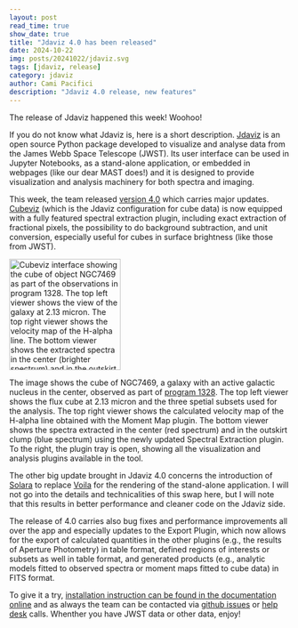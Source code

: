 ```yaml
---
layout: post
read_time: true
show_date: true
title: "Jdaviz 4.0 has been released"
date: 2024-10-22
img: posts/20241022/jdaviz.svg
tags: [jdaviz, release]
category: jdaviz
author: Cami Pacifici
description: "Jdaviz 4.0 release, new features"
---
```


The release of Jdaviz happened this week! Woohoo!

If you do not know what Jdaviz is, here is a short description. [Jdaviz](https://jdaviz.readthedocs.io/en/stable/) is 
an open source Python package developed to visualize and analyse data from 
the James Webb Space Telescope (JWST). Its user interface can be used in Jupyter Notebooks, 
as a stand-alone application, or embedded in webpages (like our dear MAST does!) and it is designed to provide 
visualization and analysis machinery for both spectra and imaging.

This week, the team released [version 4.0](https://github.com/spacetelescope/jdaviz/releases/tag/v4.0.0) which carries major updates. 
[Cubeviz](https://jdaviz.readthedocs.io/en/stable/cubeviz/index.html) (which is the Jdaviz configuration for cube data) 
is now equipped with a fully featured spectral extraction plugin, including 
exact extraction of fractional pixels, the possibility to do background subtraction, and unit conversion, especially useful for cubes 
in surface brightness (like those from JWST).

<img src="mast-blog/assets/img/posts/20241022/cubeviz_for_blog.png" alt="Cubeviz interface showing the cube of object NGC7469 as part of 
  the observations in program 1328. The top left viewer shows the view of the galaxy at 2.13 micron. The top right viewer 
  shows the velocity map of the H-alpha line. The bottom viewer shows 
  the extracted spectra in the center (brighter spectrum) and in the outskirt clump (dimmer spectrum)." width="200"/>

The image shows the cube of NGC7469, a galaxy with an active galactic nucleus in the center, 
observed as part of [program 1328](https://www.stsci.edu/jwst/science-execution/approved-programs/dd-ers/program-1328). The top 
left viewer shows the flux cube at 2.13 micron and the three spetial subsets used for the analysis. The top right viewer shows 
the calculated velocity map of the H-alpha line obtained with the Moment Map plugin. The bottom viewer shows the spectra extracted 
in the center (red spectrum) and in the outskirt clump (blue spectrum) using the newly updated Spectral Extraction plugin. 
To the right, the plugin tray is open, showing all the visualization and analysis plugins available in the tool.

The other big update brought in Jdaviz 4.0 concerns the introduction of [Solara](https://solara.dev/) to replace 
[Voila](https://voila.readthedocs.io/en/stable/) for the rendering of the stand-alone application. 
I will not go into the details and technicalities of this swap here, 
but I will note that this results in better performance and cleaner code on the Jdaviz side. 

The release of 4.0 carries also bug fixes and performance improvements all over the app and especially updates to the 
Export Plugin, which now allows for the export of calculated quantities in the other plugins (e.g., the results of Aperture Photometry) 
in table format, defined regions of interests or subsets as well in table format, and generated products (e.g., analytic models 
fitted to observed spectra or moment maps fitted to cube data) in FITS format.

To give it a try, [installation instruction can be found in the documentation online](https://jdaviz.readthedocs.io/en/stable/installation.html) 
and as always the team can be contacted via [github issues](https://github.com/spacetelescope/jdaviz/issues) or 
[help desk](https://stsci.service-now.com/jwst) calls. Whenther you have JWST data or other data, enjoy!
